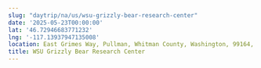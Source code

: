 ```yaml
---
slug: "daytrip/na/us/wsu-grizzly-bear-research-center"
date: '2025-05-23T00:00:00'
lat: '46.72946683771232'
lng: '-117.13937947135008'
location: East Grimes Way, Pullman, Whitman County, Washington, 99164, United States
title: WSU Grizzly Bear Research Center
---
```



